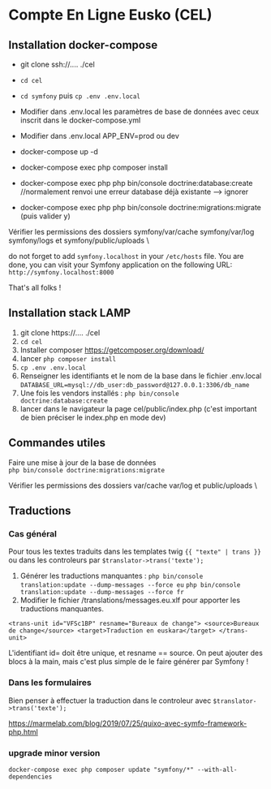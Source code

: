 # Compte En Ligne Eusko (CEL)

## Installation docker-compose

* git clone ssh://.... ./cel
* `cd cel`

* `cd symfony` puis `cp .env .env.local`
* Modifier dans .env.local les paramètres de base de données avec ceux inscrit dans le docker-compose.yml
* Modifier dans .env.local APP_ENV=prod ou dev

* docker-compose up -d
* docker-compose exec php composer install

* docker-compose exec php php bin/console doctrine:database:create  //normalement renvoi une erreur database déjà existante --> ignorer
* docker-compose exec php php bin/console doctrine:migrations:migrate (puis valider y)


Vérifier les permissions des dossiers symfony/var/cache symfony/var/log  symfony/logs et symfony/public/uploads \


do not forget to add `symfony.localhost` in your `/etc/hosts` file.
You are done, you can visit your Symfony application on the following URL: `http://symfony.localhost:8000`

That's all folks ! 

## Installation stack LAMP

1. git clone https://.... ./cel
2. `cd cel`
3. Installer composer https://getcomposer.org/download/
4. lancer `php composer install`
5. `cp .env .env.local`
7. Renseigner les identifiants et le nom de la base dans le fichier .env.local
`DATABASE_URL=mysql://db_user:db_password@127.0.0.1:3306/db_name`
8. Une fois les vendors installés : `php bin/console doctrine:database:create`
9. lancer dans le navigateur la page cel/public/index.php  (c'est important de bien préciser le index.php en mode dev)

## Commandes utiles

Faire une mise à jour de la base de données \
`php bin/console doctrine:migrations:migrate`

Vérifier les permissions des dossiers var/cache var/log et public/uploads \


## Traductions

### Cas général
Pour tous les textes traduits dans les templates twig `{{ "texte" | trans }}` ou dans les controleurs par `$translator->trans('texte');`

1. Générer les traductions manquantes :
`php bin/console translation:update --dump-messages --force eu`
`php bin/console translation:update --dump-messages --force fr`
2. Modifier le fichier /translations/messages.eu.xlf pour apporter les traductions manquantes.

`<trans-unit id="VFSc1BP" resname="Bureaux de change">
    <source>Bureaux de change</source>
    <target>Traduction en euskara</target>
    </trans-unit>`
    
L'identifiant id= doit être unique, et resname == source. 
On peut ajouter des blocs à la main, mais c'est plus simple de le faire générer par Symfony !
 
### Dans les formulaires
Bien penser à effectuer la traduction dans le controleur avec `$translator->trans('texte');`
  
 https://marmelab.com/blog/2019/07/25/quixo-avec-symfo-framework-php.html
 
 ### upgrade minor version 
 `docker-compose exec php composer update "symfony/*" --with-all-dependencies` 